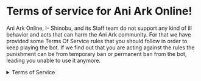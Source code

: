 # Terms of service for Ani Ark Online!

Ani Ark Online, I- Shinobu, and its Staff team do not support any kind of ill behavior and acts that can harm the Ani Ark community. For that we have provided some Terms Of Service rules that you should follow in order to keep playing the bot. If we find out that you are acting against the rules the punishment can be from temporary ban or permanent ban from the bot, leading you unable to use it anymore.

<details>
<summary>Terms of Service</summary>
<br>
- Using any kind of bugs, errors, glitch on the bot to take advantage in resources.<br>
<p>
• We request you to report it immediately in official server.<br></p>
<p>- Automating account(self-bot) to gain unfair lead among the other players.<br></p>
<p>- Cross trade & RMT(Real Money Trade).<br>
   • Includes 'Server Roles', 'Server Position'.<br></p>
- Involving/supporting those who is doing the above act.<br>

We kindly appreciate you if you are not involved in these activities and will not want you to do so.
</details>

